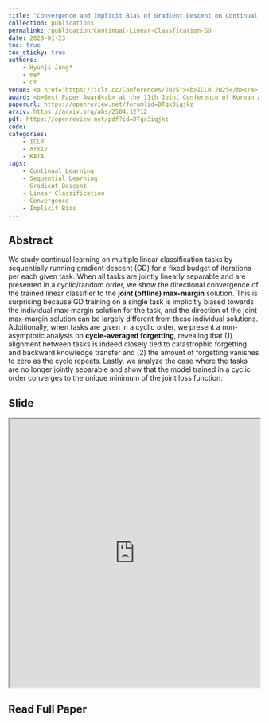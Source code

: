 ```yaml
---
title: "Convergence and Implicit Bias of Gradient Descent on Continual Linear Classification"
collection: publications
permalink: /publication/Continual-Linear-Classfication-GD
date: 2025-01-23
toc: true
toc_sticky: true
authors:
    - Hyunji Jung*
    - me*
    - CY
venue: <a href="https://iclr.cc/Conferences/2025"><b>ICLR 2025</b></a>
award: <b>Best Paper Award</b> at the 11th Joint Conference of Korean Artificial Intelligence Association (<a href="https://aiassociation.kr/Conference/ConferenceView.asp?AC=0&CODE=CC20240901&CpPage=282#CONF">JKAIA 2024</a>)
paperurl: https://openreview.net/forum?id=DTqx3iqjkz
arxiv: https://arxiv.org/abs/2504.12712
pdf: https://openreview.net/pdf?id=DTqx3iqjkz
code:
categories: 
    - ICLR
    - Arxiv
    - KAIA
tags:
    - Continual Learning
    - Sequential Learning
    - Gradient Descent
    - Linear Classification
    - Convergence
    - Implicit Bias
---
```

<!-- markdownlint-disable MD033 -->

## Abstract

We study continual learning on multiple linear classification tasks by sequentially running gradient descent (GD) for a fixed budget of iterations per each given task. When all tasks are jointly linearly separable and are presented in a cyclic/random order, we show the directional convergence of the trained linear classifier to the **joint (offline) max-margin** solution. This is surprising because GD training on a single task is implicitly biased towards the individual max-margin solution for the task, and the direction of the joint max-margin solution can be largely different from these individual solutions. Additionally, when tasks are given in a cyclic order, we present a non-asymptotic analysis on **cycle-averaged forgetting**, revealing that (1) alignment between tasks is indeed closely tied to catastrophic forgetting and backward knowledge transfer and (2) the amount of forgetting vanishes to zero as the cycle repeats. Lastly, we analyze the case where the tasks are no longer jointly separable and show that the model trained in a cyclic order converges to the unique minimum of the joint loss function.

## Slide

<iframe src="https://iclr.cc/media/iclr-2025/Slides/30455.pdf" width="960" height="540" style="max-width: 100%;"> </iframe>

## Read Full Paper

<object data="{{ page.pdf }}" width="960" height="1000" type='application/pdf'></object>
